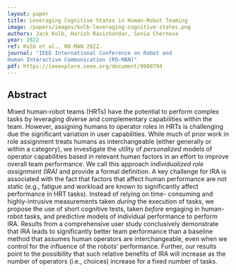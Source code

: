 ```yaml
---
layout: paper
title: Leveraging Cognitive States in Human-Robot Teaming
image: /papers/images/kolb-leveraging-cognitive-states.png
authors: Jack Kolb, Harish Ravichandar, Sonia Chernova
year: 2022
ref: Kolb et al., RO-MAN 2022.
journal: "IEEE International Conference on Robot and
Human Interactive Communication (RO-MAN)"
pdf: https://ieeexplore.ieee.org/document/9900794
---
```


## Abstract

Mixed human-robot teams (HRTs) have the potential to perform complex tasks by leveraging diverse and complementary capabilities within the team. However, assigning humans to operator roles in HRTs is challenging due the significant variation in user capabilities. While much of prior work in role assignment treats humans as interchangeable (either generally or within a category), we investigate the utility of *personalized* models of operator capabilities based in relevant human factors in an effort to improve overall team performance. We call this approach *individualized role assignment (IRA)* and provide a formal definition. A key challenge for IRA is associated with the fact that factors that affect human performance are not static (e.g., fatigue and workload are known to significantly affect performance in HRT tasks). Instead of relying on time- consuming and highly-intrusive measurements taken *during* the execution of tasks, we propose the use of short cognitive tests, taken *before* engaging in human-robot tasks, and predictive models of individual performance to perform IRA. Results from a comprehensive user study conclusively demonstrate that IRA leads to significantly better team performance than a baseline method that assumes human operators are interchangeable, even when we control for the influence of the robots’ performance. Further, our results point to the possibility that such relative benefits of IRA will increase as the number of operators (i.e., choices) increase for a fixed number of tasks.
